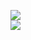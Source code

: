[![](https://img.shields.io/badge/Made%20With-Github%20Spray-lightgrey.svg?style=for-the-badge&logo=github)](https://github.com/Annihil/github-spray#28056)  
[![](https://i.imgur.com/2DrTn0Z.gif)](https://github.com/Annihil/github-spray)